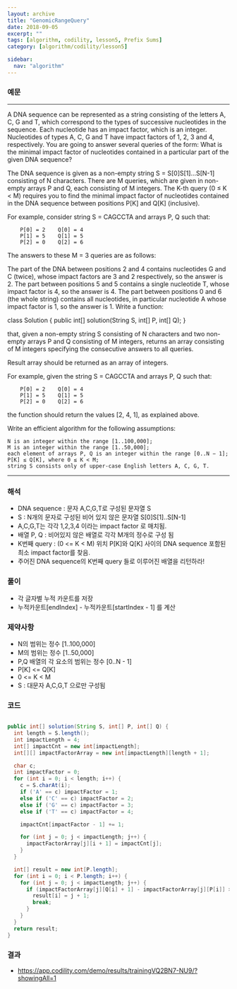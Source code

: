 ```yaml
---
layout: archive
title: "GenomicRangeQuery"
date: 2018-09-05
excerpt: ""
tags: [algorithm, codility, lesson5, Prefix Sums]
category: [algorithm/codility/lesson5]

sidebar:
  nav: "algorithm"
---
```


### 예문 
* * *
A DNA sequence can be represented as a string consisting of the letters A, C, G and T, which correspond to the types of successive nucleotides in the sequence. Each nucleotide has an impact factor, which is an integer. Nucleotides of types A, C, G and T have impact factors of 1, 2, 3 and 4, respectively. You are going to answer several queries of the form: What is the minimal impact factor of nucleotides contained in a particular part of the given DNA sequence?

The DNA sequence is given as a non-empty string S = S[0]S[1]...S[N-1] consisting of N characters. There are M queries, which are given in non-empty arrays P and Q, each consisting of M integers. The K-th query (0 ≤ K < M) requires you to find the minimal impact factor of nucleotides contained in the DNA sequence between positions P[K] and Q[K] (inclusive).

For example, consider string S = CAGCCTA and arrays P, Q such that:
```
    P[0] = 2    Q[0] = 4
    P[1] = 5    Q[1] = 5
    P[2] = 0    Q[2] = 6
```
The answers to these M = 3 queries are as follows:

The part of the DNA between positions 2 and 4 contains nucleotides G and C (twice), whose impact factors are 3 and 2 respectively, so the answer is 2.
The part between positions 5 and 5 contains a single nucleotide T, whose impact factor is 4, so the answer is 4.
The part between positions 0 and 6 (the whole string) contains all nucleotides, in particular nucleotide A whose impact factor is 1, so the answer is 1.
Write a function:

class Solution { public int[] solution(String S, int[] P, int[] Q); }

that, given a non-empty string S consisting of N characters and two non-empty arrays P and Q consisting of M integers, returns an array consisting of M integers specifying the consecutive answers to all queries.

Result array should be returned as an array of integers.

For example, given the string S = CAGCCTA and arrays P, Q such that:
```
    P[0] = 2    Q[0] = 4
    P[1] = 5    Q[1] = 5
    P[2] = 0    Q[2] = 6
```
the function should return the values [2, 4, 1], as explained above.

Write an efficient algorithm for the following assumptions:
```
N is an integer within the range [1..100,000];
M is an integer within the range [1..50,000];
each element of arrays P, Q is an integer within the range [0..N − 1];
P[K] ≤ Q[K], where 0 ≤ K < M;
string S consists only of upper-case English letters A, C, G, T.
```
* * *

### 해석
* DNA sequence : 문자 A,C,G,T로 구성된 문자열 S
* S : N개의 문자로 구성된 비어 있지 않은 문자열 S[0]S[1]..S[N-1]
* A,C,G,T는 각각 1,2,3,4 이라는 impact factor 로 매치됨.
* 배열 P, Q : 비어있지 않은 배열로 각각 M개의 정수로 구성 됨
* K번째 query : (0 <= K < M) 위치 P[K]와 Q[K] 사이의 DNA sequence 포함된 최소 impact factor를 찾음.
* 주어진 DNA sequence의 K번째 query 들로 이루어진 배열을 리턴하라!
 
### 풀이
* 각 글자별 누적 카운트를 저장
* 누적카운트[endIndex] - 누적카운트[startIndex - 1] 를 계산

### 제약사항
* N의 범위는 정수 [1..100,000]
* M의 범위는 정수 [1..50,000]
* P,Q 배열의 각 요소의 범위는 정수 [0..N - 1]
* P[K] <= Q[K]
* 0 <= K < M
* S : 대문자 A,C,G,T 으로만 구성됨

### 코드
``` java

public int[] solution(String S, int[] P, int[] Q) {
  int length = S.length();
  int impactLength = 4;
  int[] impactCnt = new int[impactLength];
  int[][] impactFactorArray = new int[impactLength][length + 1];

  char c;
  int impactFactor = 0;
  for (int i = 0; i < length; i++) {
    c = S.charAt(i);
    if ('A' == c) impactFactor = 1;
    else if ('C' == c) impactFactor = 2;
    else if ('G' == c) impactFactor = 3;
    else if ('T' == c) impactFactor = 4;

    impactCnt[impactFactor - 1] += 1;

    for (int j = 0; j < impactLength; j++) {
      impactFactorArray[j][i + 1] = impactCnt[j];
    }
  }

  int[] result = new int[P.length];
  for (int i = 0; i < P.length; i++) {
    for (int j = 0; j < impactLength; j++) {
      if (impactFactorArray[j][Q[i] + 1] - impactFactorArray[j][P[i]] > 0) {
        result[i] = j + 1;
        break;
      }
    }
  }
  return result;
}
```

### 결과
* https://app.codility.com/demo/results/trainingVQ2BN7-NU9/?showingAll=1